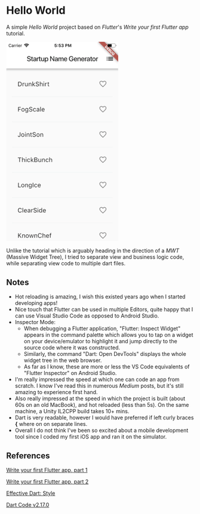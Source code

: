 # Hello World

A simple *Hello World* project based on *Flutter*'s *Write your first Flutter app* tutorial.

<img src="screenshots/01.gif" width="300"/>

Unlike the tutorial which is arguably heading in the direction of a *MWT* (Massive Widget Tree), I tried to separate view and business logic code, while separating view code to multiple dart files.

## Notes

- Hot reloading is amazing, I wish this existed years ago when I started developing apps!
- Nice touch that Flutter can be used in multiple Editors, quite happy that I can use Visual Studio Code as opposed to Android Studio.
- Inspector Mode:
    - When debugging a Flutter application, "Flutter: Inspect Widget" appears in the command palette which allows you to tap on a widget on your device/emulator to highlight it and jump directly to the source code where it was constructed.
    - Similarly, the command "Dart: Open DevTools" displays the whole widget tree in the web browser.
    - As far as I know, these are more or less the VS Code equivalents of "Flutter Inspector" on Android Studio. 
- I'm really impressed the speed at which one can code an app from scratch. I know I've read this in numerous *Medium* posts, but it's still amazing to experience first hand.
- Also really impressed at the speed in which the project is built (about 60s on an old MacBook), and hot reloaded (less than 5s). On the same machine, a Unity IL2CPP build takes 10+ mins.
- Dart is very readable, however I would have preferred if left curly braces **{** where on on separate lines.
- Overall I do not think I've been so excited about a mobile development tool since I coded my first iOS app and ran it on the simulator.

## References

[Write your first Flutter app, part 1](https://flutter.dev/docs/get-started/codelab)

[Write your first Flutter app, part 2](https://codelabs.developers.google.com/codelabs/first-flutter-app-pt2/#0)

[Effective Dart: Style](https://www.dartlang.org/guides/language/effective-dart/style)

[Dart Code v2.17.0](https://dartcode.org/releases/v2-17/)